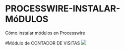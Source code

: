 # PROCESSWIRE-INSTALAR-MóDULOS
Cómo instalar módulos en Processwire  

#Módulo de CONTADOR DE VISITAS
![](http://grabilla.com/05514-5bec7952-f7b7-4d65-b076-7555dde517ae.png)
